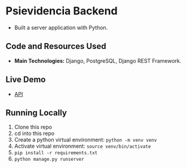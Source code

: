 # Psievidencia Backend
- Built a server application with Python.

## Code and Resources Used
- **Main Technologies:** Django, PostgreSQL, Django REST Framework.

## Live Demo
- [API](https://secret-hamlet-81810.herokuapp.com/)

## Running Locally

1. Clone this repo
1. cd into this repo
1. Create a python virtual environment: `python -m venv venv`
1. Activate virtual environment: `source venv/bin/activate`
1. `pip install -r requirements.txt`
1. `python manage.py runserver`
